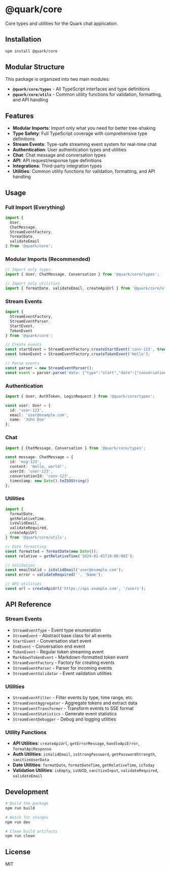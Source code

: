 # @quark/core

Core types and utilities for the Quark chat application.

## Installation

```bash
npm install @quark/core
```

## Modular Structure

This package is organized into two main modules:

- **`@quark/core/types`** - All TypeScript interfaces and type definitions
- **`@quark/core/utils`** - Common utility functions for validation, formatting, and API handling

## Features

- **Modular Imports**: Import only what you need for better tree-shaking
- **Type Safety**: Full TypeScript coverage with comprehensive type definitions
- **Stream Events**: Type-safe streaming event system for real-time chat
- **Authentication**: User authentication types and utilities
- **Chat**: Chat message and conversation types
- **API**: API request/response type definitions
- **Integrations**: Third-party integration types
- **Utilities**: Common utility functions for validation, formatting, and API handling

## Usage

### Full Import (Everything)

```typescript
import { 
  User, 
  ChatMessage, 
  StreamEventFactory,
  formatDate, 
  validateEmail 
} from '@quark/core';
```

### Modular Imports (Recommended)

```typescript
// Import only types
import { User, ChatMessage, Conversation } from '@quark/core/types';

// Import only utilities
import { formatDate, validateEmail, createApiUrl } from '@quark/core/utils';
```

### Stream Events

```typescript
import { 
  StreamEventFactory, 
  StreamEventParser,
  StartEvent,
  TokenEvent 
} from '@quark/core';

// Create events
const startEvent = StreamEventFactory.createStartEvent('conv-123', true);
const tokenEvent = StreamEventFactory.createTokenEvent('Hello');

// Parse events
const parser = new StreamEventParser();
const event = parser.parse('data: {"type":"start","data":{"conversationId":"conv-123"}}');
```

### Authentication

```typescript
import { User, AuthToken, LoginRequest } from '@quark/core/types';

const user: User = {
  id: 'user-123',
  email: 'user@example.com',
  name: 'John Doe'
};
```

### Chat

```typescript
import { ChatMessage, Conversation } from '@quark/core/types';

const message: ChatMessage = {
  id: 'msg-123',
  content: 'Hello, world!',
  userId: 'user-123',
  conversationId: 'conv-123',
  timestamp: new Date().toISOString()
};
```

### Utilities

```typescript
import { 
  formatDate, 
  getRelativeTime, 
  isValidEmail, 
  validateRequired,
  createApiUrl 
} from '@quark/core/utils';

// Date formatting
const formatted = formatDate(new Date());
const relative = getRelativeTime('2024-01-01T10:00:00Z');

// Validation
const emailValid = isValidEmail('user@example.com');
const error = validateRequired('', 'Name');

// API utilities
const url = createApiUrl('https://api.example.com', '/users');
```

## API Reference

### Stream Events

- `StreamEventType` - Event type enumeration
- `StreamEvent` - Abstract base class for all events
- `StartEvent` - Conversation start event
- `EndEvent` - Conversation end event
- `TokenEvent` - Regular token streaming event
- `MarkdownTokenEvent` - Markdown-formatted token event
- `StreamEventFactory` - Factory for creating events
- `StreamEventParser` - Parser for incoming events
- `StreamEventValidator` - Event validation utilities

### Utilities

- `StreamEventFilter` - Filter events by type, time range, etc.
- `StreamEventAggregator` - Aggregate tokens and extract data
- `StreamEventTransformer` - Transform events to SSE format
- `StreamEventStatistics` - Generate event statistics
- `StreamEventDebugger` - Debug and logging utilities

### Utility Functions

- **API Utilities**: `createApiUrl`, `getErrorMessage`, `handleApiError`, `formatApiResponse`
- **Auth Utilities**: `isValidEmail`, `isStrongPassword`, `getPasswordStrength`, `sanitizeUserData`
- **Date Utilities**: `formatDate`, `formatDateTime`, `getRelativeTime`, `isToday`
- **Validation Utilities**: `isEmpty`, `isUUID`, `sanitizeInput`, `validateRequired`, `validateEmail`

## Development

```bash
# Build the package
npm run build

# Watch for changes
npm run dev

# Clean build artifacts
npm run clean
```

## License

MIT

